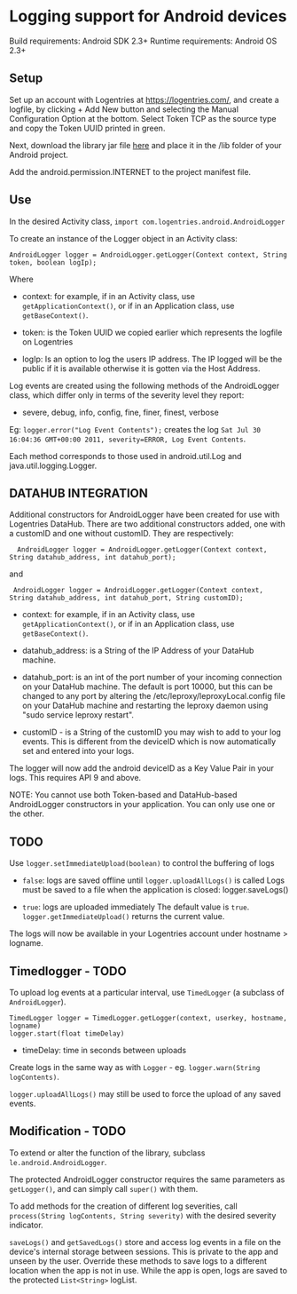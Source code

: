 Logging support for Android devices
===================================

Build requirements: Android SDK 2.3+
Runtime requirements: Android OS 2.3+


Setup
-----

Set up an account with Logentries at <https://logentries.com/>, and create a logfile, by clicking + Add New button and selecting the Manual Configuration Option at the bottom. Select Token TCP as the source type and copy the Token UUID printed in green.


Next, download the library jar file [here](https://github.com/logentries/le_android/raw/master/lib/logentries-android-2.1.3.jar) and place it in the /lib folder of your Android project.

Add the android.permission.INTERNET <uses-permission> to the project manifest file.

Use
---

In the desired Activity class, ``import com.logentries.android.AndroidLogger``

To create an instance of the Logger object in an Activity class:

    AndroidLogger logger = AndroidLogger.getLogger(Context context, String token, boolean logIp);
Where

 - context: for example, if in an Activity class, use ``getApplicationContext()``, or if in an Application class, use ``getBaseContext()``.

 - token: is the Token UUID we copied earlier which represents the logfile on Logentries

 - logIp: Is an option to log the users IP address. The IP logged will be the public if it is available otherwise it is gotten via the Host Address.

Log events are created using the following methods of the AndroidLogger class, which differ only in terms of the severity level they report:

 - severe, debug, info, config, fine, finer, finest, verbose

Eg: ``logger.error("Log Event Contents");`` creates the log ``Sat Jul 30 16:04:36 GMT+00:00 2011, severity=ERROR, Log Event Contents``.

Each method corresponds to those used in android.util.Log and java.util.logging.Logger.


DATAHUB INTEGRATION
--------------------

Additional constructors for AndroidLogger have been created for use with Logentries DataHub.
There are two additional constructors added, one with a customID and one without customID.  They are respectively:

	  AndroidLogger logger = AndroidLogger.getLogger(Context context, String datahub_address, int datahub_port);
and

 	 AndroidLogger logger = AndroidLogger.getLogger(Context context, String datahub_address, int datahub_port, String customID);

 - context: for example, if in an Activity class, use ``getApplicationContext()``, or if in an Application class, use ``getBaseContext()``.

 - datahub_address: is a String of the IP Address of your DataHub machine.

 - datahub_port: is an int of the port number of your incoming connection on your DataHub machine.  The default is port 10000, but this can be changed
to any port by altering the /etc/leproxy/leproxyLocal.config file on your DataHub machine and restarting the leproxy daemon using "sudo service leproxy restart".

- customID - is a String of the customID you may wish to add to your log events.  This is different from the deviceID which is now automatically set and entered into your logs.


The logger will now add the android deviceID as a Key Value Pair in your logs.  This requires API 9 and above.

NOTE: You cannot use both Token-based and DataHub-based AndroidLogger constructors in your application.  You can only use one or the other.


TODO
----
Use ``logger.setImmediateUpload(boolean)`` to control the buffering of logs

 - ``false``: logs are saved offline until ``logger.uploadAllLogs()`` is called
   Logs must be saved to a file when the application is closed: logger.saveLogs()

 - ``true``: logs are uploaded immediately
    The default value is ``true``.
    ``logger.getImmediateUpload()`` returns the current value.

The logs will now be available in your Logentries account under hostname > logname.


Timedlogger - TODO
-----------

To upload log events at a particular interval, use ``TimedLogger`` (a subclass
of ``AndroidLogger``).

    TimedLogger logger = TimedLogger.getLogger(context, userkey, hostname, logname)
    logger.start(float timeDelay)
  - timeDelay: time in seconds between uploads

Create logs in the same way as with ``Logger`` -
eg. ``logger.warn(String logContents)``.

``logger.uploadAllLogs()`` may still be used to force the upload of any saved
events.


Modification - TODO
------------

To extend or alter the function of the library, subclass ``le.android.AndroidLogger``.

The protected AndroidLogger constructor requires the same parameters as
``getLogger()``, and can simply call ``super()`` with them.

To add methods for the creation of different log severities,
call ``process(String logContents, String severity)`` with the desired severity
indicator.

``saveLogs()`` and ``getSavedLogs()`` store and access log events in a file on
the device's internal storage between sessions.  This is private to the app and
unseen by the user.  Override these methods to save logs to a different
location when the app is not in use.  While the app is open, logs are saved to
the protected ``List<String>`` logList.
